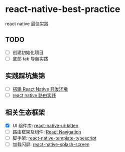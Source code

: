 # react-native-best-practice
react native 最佳实践

## TODO

- [ ] 创建初始化项目
- [ ] 底部 tab 导航实践

## 实践踩坑集锦

- [ ] [搭建 React Native 开发环境](./docs/搭建%20react%20native%20开发环境.md)
- [ ] [react native 路由实践](./docs/react%20native%20路由实践.md) 

## 相关生态框架
- [x] UI 组件库: [react-native-ui-kitten](https://akveo.github.io/react-native-ui-kitten/)
- [ ] 路由框架及组件: [React Navigation](https://reactnavigation.org/)
- [ ] 脚手架: [react-native-template-typescript](https://github.com/react-native-community/react-native-template-typescript)
- [ ] 加载闪屏: [react-native-splash-screen](https://github.com/crazycodeboy/react-native-splash-screen)
